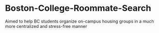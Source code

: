 # Boston-College-Roommate-Search
Aimed to help BC students organize on-campus housing groups in a much more centralized and stress-free manner
